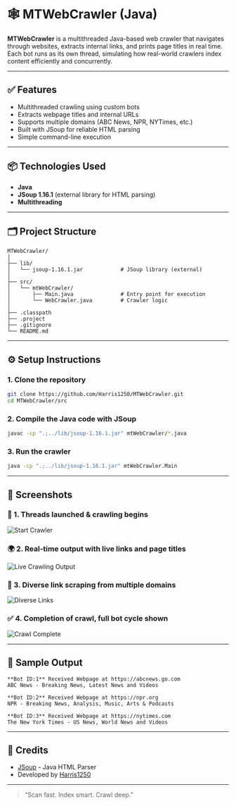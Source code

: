 # 🕸️ MTWebCrawler (Java)

**MTWebCrawler** is a multithreaded Java-based web crawler that navigates through websites, extracts internal links, and prints page titles in real time. Each bot runs as its own thread, simulating how real-world crawlers index content efficiently and concurrently.

---

## ✅ Features

- Multithreaded crawling using custom bots  
- Extracts webpage titles and internal URLs  
- Supports multiple domains (ABC News, NPR, NYTimes, etc.)  
- Built with JSoup for reliable HTML parsing  
- Simple command-line execution

---

## 📦 Technologies Used

- **Java**  
- **JSoup 1.16.1** (external library for HTML parsing)  
- **Multithreading**

---

## 🗂️ Project Structure

```
MTWebCrawler/
│
├── lib/
│   └── jsoup-1.16.1.jar            # JSoup library (external)
│
├── src/
│   └── mtWebCrawler/
│       ├── Main.java               # Entry point for execution
│       └── WebCrawler.java         # Crawler logic
│
├── .classpath
├── .project
├── .gitignore
└── README.md
```

---

## ⚙️ Setup Instructions

### 1. Clone the repository
```bash
git clone https://github.com/Harris1250/MTWebCrawler.git
cd MTWebCrawler/src
```

### 2. Compile the Java code with JSoup
```bash
javac -cp ".;../lib/jsoup-1.16.1.jar" mtWebCrawler/*.java
```

### 3. Run the crawler
```bash
java -cp ".;../lib/jsoup-1.16.1.jar" mtWebCrawler.Main
```

---

## 📸 Screenshots

### 🧵 1. Threads launched & crawling begins  
![Start Crawler](../Screenshot/start.png)

### 🌍 2. Real-time output with live links and page titles  
![Live Crawling Output](../Screenshot/crawling.png)

### 🔗 3. Diverse link scraping from multiple domains  
![Diverse Links](../screenshot-4-diverse-links.png)

### ✅ 4. Completion of crawl, full bot cycle shown  
![Crawl Complete](../screenshot-5-finish.png)

---

## 🧪 Sample Output

```text
**Bot ID:1** Received Webpage at https://abcnews.go.com
ABC News - Breaking News, Latest News and Videos

**Bot ID:2** Received Webpage at https://npr.org
NPR - Breaking News, Analysis, Music, Arts & Podcasts

**Bot ID:3** Received Webpage at https://nytimes.com
The New York Times - US News, World News and Videos
```

---

## 🙌 Credits

- [JSoup](https://jsoup.org/) - Java HTML Parser  
- Developed by [Harris1250](https://github.com/Harris1250)

---

> “Scan fast. Index smart. Crawl deep.”  
